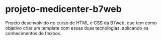 # projeto-medicenter-b7web
 Projeto desenvolvido no curso de HTML e CSS da B7web, que tem como objetivo criar um template com essas duas tecnologias. aplicando os conhecimentos de flexbox.
